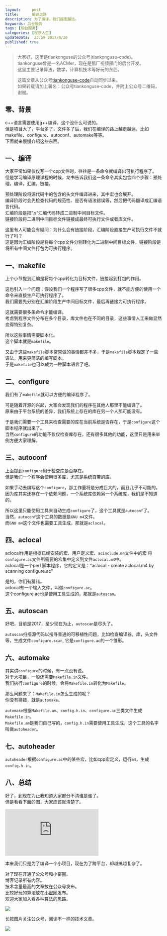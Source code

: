 ```yaml
---   
layout:     post  
title:      编译之路   
description: 为了编译，我们越走越远。  
keywords: 后台服务  
tags: [后台服务]  
categories: [程序人生]  
updateData:  23:59 2017/8/20  
published: true  
---  
```

  
  
>   
> 大家好，这里是tiankonguse的公众号(tiankonguse-code)。    
> tiankonguse曾是一名ACMer，现在是鹅厂视频部门的后台开发。    
> 这里主要记录算法，数学，计算机技术等好玩的东西。   
>      
> 这篇文章从公众号[tiankonguse-code](http://mp.weixin.qq.com/s/Cte5aGAGuwAQ5tmQXTPhGw)自动同步过来。    
> 如果转载请加上署名：公众号tiankonguse-code，并附上公众号二维码，谢谢。  
>   
>    
  

## 零、背景

c++语言需要使用g++编译，这个没什么可说的。  
但是项目大了，平台多了，文件多了后，我们在编译的路上越走越远，比如makefile、configure、autoconf、automake等等。  
下面就来慢慢介绍这些东西。  


## 一、编译

大家平常如果仅仅写一个cpp文件时，往往是一条命令就编译出可执行程序了。  
但是学习编译原理课程的时候，龙书告诉我们这一条命令其实包含四个步骤：预处理，编译，汇编，链接。  


预处理阶段将源代码中的包含的头文件编译进来，其中宏也会展开。  
编译阶段时会先检查代码的规范性、是否有语法错误等，然后把代码翻译成汇编语言代码。   
汇编阶段是把”.s”汇编代码转成二进制中间目标文件。  
链接阶段将二进制中间目标文件链接成最终可执行文件或者库文件。  


这里有人可能会有疑问：为什么会有链接阶段，汇编阶段直接生产可执行文件不就行了吗？  
这是因为汇编阶段是将每个cpp文件分别转化为二进制中间目标文件，链接阶段是将所有中间文件打包为可执行程序。  


## 一、makefile


上个小节提到汇编是将每个cpp转化为目标文件，链接起到打包的作用。  


这也引入一个问题：假设我们一个程序写了很多cpp文件，就不能方便的使用一个命令来直接生产可执行程序了。  
我们需要先分别在汇编阶段生产中间目标文件，最后再链接为可执行程序。  


这就需要很多条命令才能编译。  
考虑到程序文件分布在多个目录，库文件也在不同的目录，这些事情人工来做显然变得特别复杂。  


所以这些事情需要脚本化。  
这个脚本就是`makefile`。  


又由于这些`makefile`脚本常常做的事情都差不多，于是`makefile`脚本规定了一些语法，用来更简洁的编写脚本。  
于是`makefile`也可以成为一种脚本语言了吧。  



## 二、configure

我们有了`makefile`就可以方便的编译程序了。  


可是随着开源的兴起，大家会发现我们的程序在其他人那里不能编译了。  
原来由于平台系统的差异，我们系统上存在的库在另一个人那可能没有。  

于是我们需要一个工具来检查需要的库在当前系统是否存在，于是`configure`这个脚本程序就出来了。  
当然`configure`的功能不仅仅检查库存在，还有很多其他的功能，这里只是用来举例方便大家理解。  


## 三、autoconf


上面提到`configure`用于检查库是否存在。  
但是我们一个程序会使用很多库，尤其是系统自带的库。  


如果手动去编写这个`configure`，那工作量将是分成巨大的，而且几乎不可能的。  
因为库其实还存在一个依赖问题，一个系统库依赖另一个系统库，我们是不知道的。  


所以这里只能使用工具来自动生成`configure`了，这个工具就是`autoconf`了。  
当然，`autoconf`这个工具的数据是`GNU m4`文件。  
而`GNU m4`这个文件也需要工具生成，那就是`aclocal`。  





## 四、aclocal


aclocal作用是根据已经安装的宏、用户定义宏、`acinclude.m4`文件中的宏 将`configure.ac`文件所需要的宏集中定义到文件`aclocal.m4`中。  
aclocal是一个perl 脚本程序，它的定义是：“aclocal - create aclocal.m4 by scanning configure.ac”  


是的，你们有猜错。  
aclocal有一个输入文件，叫做`configure.ac`。  
这个configure.ac也是使用工具生成的，那就是`autoscan`。  


## 五、autoscan

好吧，目前是2017，至少现在为止，`autoscan`是尽头了。  


`autoscan`扫描源代码以搜寻普通的可移植性问题，比如检查编译器，库，头文件等，生成文件`configure.scan`, 它是`configure.ac`的一个雏形。  



## 六、automake

其实讲`configure`的时候，有一点没有说。  
对于大项目，一般还需要`Makefile.in`文件。  
我们执行`configure`的时候，会将`Makefile.in`转化为`Makefile`。  


那么问题来了：`Makefile.in`怎么生成的呢？  
你没有猜错，就是`automake`。  


`automake`根据`Makefile.am`、`config.h.in`、`configure.ac`三类文件生成`Makefile.in`。  
`Makefile.am`是我们自己写的，`config.h.in`需要使用工具生成，这个工具的名字叫做`autoheader`。  


## 七、autoheader

`autoheader`根据`configure.ac`中的某些宏，比如cpp宏定义，运行`m4`，生成`config.h.in`。  


## 八、总结

好了，到现在为止我知道大家都分不清谁是谁了。  
但是看看下面的图，大家应该就清楚了。  

![](http://tiankonguse.com/lab/cloudLink/baidupan.php?url=/1915453531/2272327214.png)

  

本来我们只是为了编译一个小项目，现在为了跨平台，却越搞越复杂了。  
  
  
对了现在开通了公众号和小密圈。  
博客记录所有内容。  
技术含量最高的文章放在公众号发布。  
比较好玩的算法放在[小密圈](https://wx.xiaomiquan.com/mweb/views/joingroup/join_group.html?group_id=281548515451&secret=r0krqw9fw0at24vxjxo1uo4k0h4lfe47&extra=d67ce0c25ec91252b3af846a10154c9e9d4cb50c763fee178acd68cd2c2e09ee)发布。  
欢迎大家加入看各种算法的思路。  

![](http://res.tiankonguse.com/images/suanfa_xiaomiquan.jpg)  
  
  
长按图片关注公众号，阅读不一样的技术文章。   
  
![](http://res.tiankonguse.com/images/weixin-50cm.jpg)  
  
  